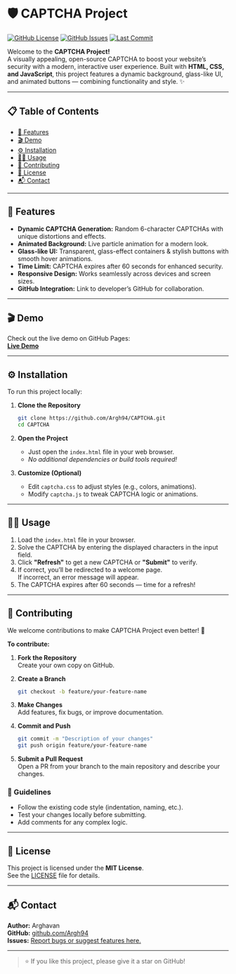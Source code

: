 # 🛡️ CAPTCHA Project

[![GitHub License](https://img.shields.io/github/license/Argh94/CAPTCHA?style=flat-square)](LICENSE)
[![GitHub Issues](https://img.shields.io/github/issues/Argh94/CAPTCHA?style=flat-square)](https://github.com/Argh94/CAPTCHA/issues)
[![Last Commit](https://img.shields.io/github/last-commit/Argh94/CAPTCHA?style=flat-square)](https://github.com/Argh94/CAPTCHA/commits/main)

Welcome to the **CAPTCHA Project!**  
A visually appealing, open-source CAPTCHA to boost your website’s security with a modern, interactive user experience. Built with **HTML, CSS, and JavaScript**, this project features a dynamic background, glass-like UI, and animated buttons — combining functionality and style. ✨

---

## 📋 Table of Contents

- [🚀 Features](#-features)
- [🎬 Demo](#-demo)
- [⚙️ Installation](#️-installation)
- [🧑‍💻 Usage](#-usage)
- [🤝 Contributing](#-contributing)
- [📄 License](#-license)
- [📬 Contact](#-contact)

---

## 🚀 Features

- **Dynamic CAPTCHA Generation:** Random 6-character CAPTCHAs with unique distortions and effects.
- **Animated Background:** Live particle animation for a modern look.
- **Glass-like UI:** Transparent, glass-effect containers & stylish buttons with smooth hover animations.
- **Time Limit:** CAPTCHA expires after 60 seconds for enhanced security.
- **Responsive Design:** Works seamlessly across devices and screen sizes.
- **GitHub Integration:** Link to developer’s GitHub for collaboration.

---

## 🎬 Demo

Check out the live demo on GitHub Pages:  
**[Live Demo](https://argh94.github.io/CAPTCHA/)**

---

## ⚙️ Installation

To run this project locally:

1. **Clone the Repository**
   ```bash
   git clone https://github.com/Argh94/CAPTCHA.git
   cd CAPTCHA
   ```

2. **Open the Project**
   - Just open the `index.html` file in your web browser.
   - _No additional dependencies or build tools required!_

3. **Customize (Optional)**
   - Edit `captcha.css` to adjust styles (e.g., colors, animations).
   - Modify `captcha.js` to tweak CAPTCHA logic or animations.

---

## 🧑‍💻 Usage

1. Load the `index.html` file in your browser.
2. Solve the CAPTCHA by entering the displayed characters in the input field.
3. Click **"Refresh"** to get a new CAPTCHA or **"Submit"** to verify.
4. If correct, you’ll be redirected to a welcome page.  
   If incorrect, an error message will appear.
5. The CAPTCHA expires after 60 seconds — time for a refresh!

---

## 🤝 Contributing

We welcome contributions to make CAPTCHA Project even better! 🌟

**To contribute:**

1. **Fork the Repository**  
   Create your own copy on GitHub.

2. **Create a Branch**
   ```bash
   git checkout -b feature/your-feature-name
   ```

3. **Make Changes**  
   Add features, fix bugs, or improve documentation.

4. **Commit and Push**
   ```bash
   git commit -m "Description of your changes"
   git push origin feature/your-feature-name
   ```

5. **Submit a Pull Request**  
   Open a PR from your branch to the main repository and describe your changes.

### 📝 Guidelines

- Follow the existing code style (indentation, naming, etc.).
- Test your changes locally before submitting.
- Add comments for any complex logic.

---

## 📄 License

This project is licensed under the **MIT License**.  
See the [LICENSE](LICENSE) file for details.

---

## 📬 Contact

**Author:** Arghavan  
**GitHub:** [github.com/Argh94](https://github.com/Argh94)  
**Issues:** [Report bugs or suggest features here.](https://github.com/Argh94/CAPTCHA/issues)

---

> ⭐️ If you like this project, please give it a star on GitHub!
